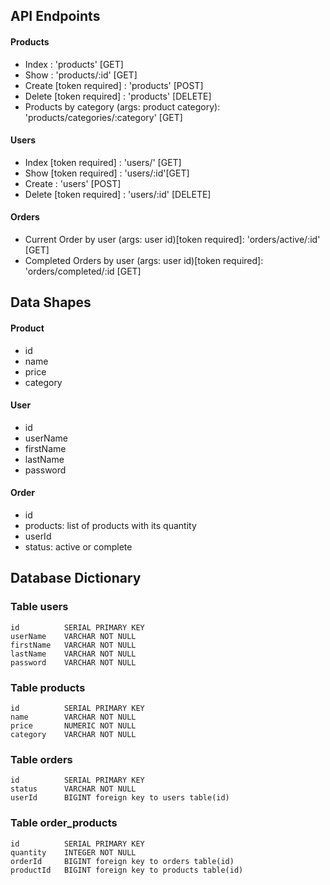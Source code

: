 ## API Endpoints
#### Products
- Index                                        : 'products' [GET] 
- Show                                         : 'products/:id' [GET]
- Create [token required]                      : 'products' [POST]
- Delete [token required]                      : 'products' [DELETE]    
- Products by category (args: product category): 'products/categories/:category' [GET]

#### Users
- Index [token required]                       : 'users/' [GET] 
- Show [token required]                        : 'users/:id'[GET]
- Create                                       : 'users' [POST]
- Delete [token required]                      : 'users/:id' [DELETE]

#### Orders
- Current Order by user (args: user id)[token required]:
    'orders/active/:id' [GET] 
- Completed Orders by user (args: user id)[token required]:
    'orders/completed/:id [GET]

## Data Shapes
#### Product
- id 
- name
- price
- category

#### User
- id
- userName
- firstName
- lastName
- password

#### Order
- id
- products: list of products with its quantity  
- userId
- status: active or complete

## Database Dictionary

### Table users
    id          SERIAL PRIMARY KEY
    userName    VARCHAR NOT NULL
    firstName   VARCHAR NOT NULL
    lastName    VARCHAR NOT NULL
    password    VARCHAR NOT NULL 

### Table products
    id          SERIAL PRIMARY KEY
    name        VARCHAR NOT NULL
    price       NUMERIC NOT NULL
    category    VARCHAR NOT NULL

### Table orders
    id          SERIAL PRIMARY KEY
    status      VARCHAR NOT NULL
    userId      BIGINT foreign key to users table(id)

### Table order_products
    id          SERIAL PRIMARY KEY
    quantity    INTEGER NOT NULL
    orderId     BIGINT foreign key to orders table(id)
    productId   BIGINT foreign key to products table(id)

